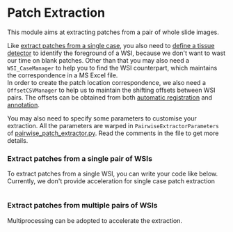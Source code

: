 # Patch Extraction
This module aims at extracting patches from a pair of whole slide images.
  
Like [extract patches from a single case](./patch_extraction.md), you also need to [define a tissue detector](../tissue_detection/tissue_detector.md) to identify the foreground of a WSI, because we don't want to wast our time on blank patches. Other than that you may also need a ```WSI_CaseManager``` to help you to find the WSI counterpart, which maintains the correspondence in a MS Excel file.  
In order to create the patch location correspondence, we also need a ```OffsetCSVManager``` to help us to maintain the shifting offsets between WSI pairs. The offsets can be obtained from both [automatic registration](../wsi_registration/auto_registration.md) and [annotation](../wsi_annotation/QuPath_scripts/readme.md). 

You may also need to specify some parameters to customise your extraction. All the parameters are warped in ```PairwiseExtractorParameters``` of [pairwise_patch_extractor.py](../../src/patch_extraction/pairwise_patch_extractor.py). Read the comments in the file to get more details. 

### Extract patches from a single pair of WSIs
To extract patches from a single WSI, you can write your code like below.    
Currently, we don't provide acceleration for single case patch extraction
```python

```

### Extract patches from multiple pairs of WSIs
Multiprocessing can be adopted to accelerate the extraction.
```python

```

























